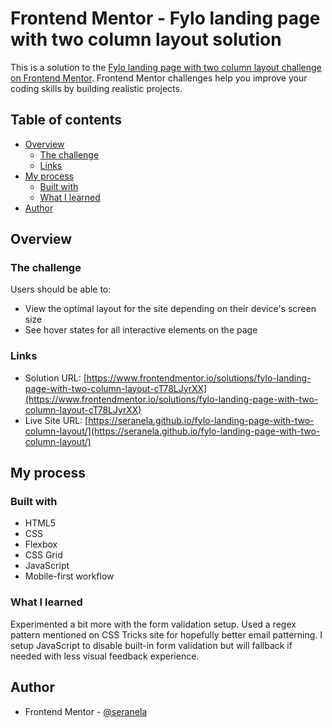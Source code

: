 # Frontend Mentor - Fylo landing page with two column layout solution

This is a solution to the [Fylo landing page with two column layout challenge on Frontend Mentor](https://www.frontendmentor.io/challenges/fylo-landing-page-with-two-column-layout-5ca5ef041e82137ec91a50f5). Frontend Mentor challenges help you improve your coding skills by building realistic projects. 

## Table of contents

- [Overview](#overview)
  - [The challenge](#the-challenge)
  - [Links](#links)
- [My process](#my-process)
  - [Built with](#built-with)
  - [What I learned](#what-i-learned)
- [Author](#author)

## Overview

### The challenge

Users should be able to:

- View the optimal layout for the site depending on their device's screen size
- See hover states for all interactive elements on the page

### Links

- Solution URL: [https://www.frontendmentor.io/solutions/fylo-landing-page-with-two-column-layout-cT78LJyrXX](https://www.frontendmentor.io/solutions/fylo-landing-page-with-two-column-layout-cT78LJyrXX)
- Live Site URL: [https://seranela.github.io/fylo-landing-page-with-two-column-layout/](https://seranela.github.io/fylo-landing-page-with-two-column-layout/)

## My process

### Built with

- HTML5
- CSS
- Flexbox
- CSS Grid
- JavaScript
- Mobile-first workflow

### What I learned

Experimented a bit more with the form validation setup. Used a regex pattern mentioned on CSS Tricks site for hopefully better email patterning. I setup JavaScript to disable built-in form validation but will fallback if needed with less visual feedback experience.

## Author

- Frontend Mentor - [@seranela](https://www.frontendmentor.io/profile/seranela)